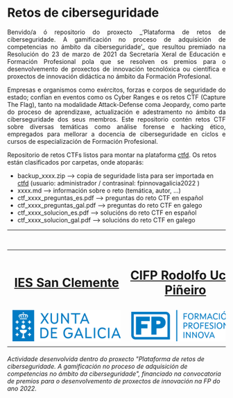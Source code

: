 # Retos de ciberseguridade

<p align="justify">Benvido/a ó repositorio do proxecto _‘Plataforma de retos de ciberseguridade. A gamificación no proceso de adquisición de competencias no ámbito da ciberseguridade’_ que resultou premiado na Resolución do 23 de marzo de 2021 da Secretaría Xeral de Educación e Formación Profesional pola que se resolven os premios para o desenvolvemento de proxectos de innovación tecnolóxica ou científica e proxectos de innovación didáctica no ámbito da Formación Profesional. </p>

<p align="justify">Empresas e organismos como exércitos, forzas e corpos de seguridade do estado; confían en eventos como os Cyber Ranges e os retos CTF (Capture The Flag), tanto na modalidade Attack-Defense coma Jeopardy, como parte do proceso de aprendizaxe, actualización e adestramento no ámbito da ciberseguridade dos seus membros. Este repositorio contén retos CTF sobre diversas temáticas como análise forense e hacking ético, empregados para mellorar a docencia de ciberseguridade en ciclos e cursos de especialización de Formación Profesional.</p>

Repositorio de retos CTFs listos para montar na plataforma [ctfd](https://github.com/CTFd/CTFd). Os retos están clasificados por carpetas, onde atoparás:
- backup_xxxx.zip --> copia de seguridade lista para ser importada en [ctfd](https://github.com/CTFd/CTFd) (usuario: administrador / contrasinal: fpinnovagalicia2022 )
- xxxx.md --> información sobre o reto (temática, autor, ...)
- ctf_xxxx_preguntas_es.pdf --> preguntas do reto CTF en español
- ctf_xxxx_preguntas_gal.pdf --> preguntas do reto CTF en galego
- ctf_xxxx_solucion_es.pdf --> solucións do reto CTF en español
- ctf_xxxx_solucion_gal.pdf --> solucións do reto CTF en galego

---
<br>
<table align="center" cellspacing="50">
<tr>
   <td><h1 align=center><a href="https://www.iessanclemente.net/" target="_blank">IES San Clemente</a></h1></td>
   <td><h1 align=center><a href="https://www.cifprodolfoucha.es/"  target="_blank">CIFP Rodolfo Ucha Piñeiro</a></h1></td>
</tr>
<tr>
    <td><a href="https://www.edu.xunta.gal/" target="_blank"><img class="w-100 mx-auto d-block" style="max-width: 250px;padding: 5px;" src="./imagenes/logo_xunta_positivo.png" /></a></td>
    <td><a href="https://www.edu.xunta.gal/fp/convocatoria-innovacion-2022" target="_blank"><img class="w-100 mx-auto d-block" style="max-width: 250px;padding: 5px;" src="./imagenes/composicion_formacion_profesional_innova.png" /></a></td>
</tr>
</table>
      <p> </p>
      <h6>Actividade desenvolvida dentro do proxecto "Plataforma de retos de ciberseguridade. A gamificación no proceso de adquisición de competencias no ámbito da ciberseguridade", financiado na convocatoria de premios para o desenvolvemento de proxectos de innovación na FP do ano 2022.</h6>
